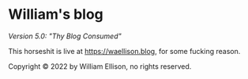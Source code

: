 # William's blog

_Version 5.0: "Thy Blog Consumed"_

This horseshit is live at <https://waellison.blog>, for some fucking
reason.

Copyright &copy; 2022 by William Ellison, no rights reserved.

